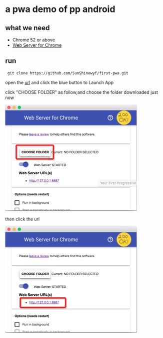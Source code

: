 # a pwa demo of pp android

## what we need
- Chrome 52 or above
- [Web Server for Chrome](https://chrome.google.com/webstore/detail/web-server-for-chrome/ofhbbkphhbklhfoeikjpcbhemlocgigb)


## run

```shell
 git clone https://github.com/SunShinewyf/first-pwa.git
```

open the [url](https://chrome.google.com/webstore/detail/web-server-for-chrome/ofhbbkphhbklhfoeikjpcbhemlocgigb?hl=en) and click the blue button to Launch App

click "CHOOSE FOLDER" as follow,and choose the folder downloaded just now


![image](https://github.com/SunShinewyf/first-pwa/raw/master/1.png)

then  click the url


![image](https://github.com/SunShinewyf/first-pwa/raw/master/2.png)